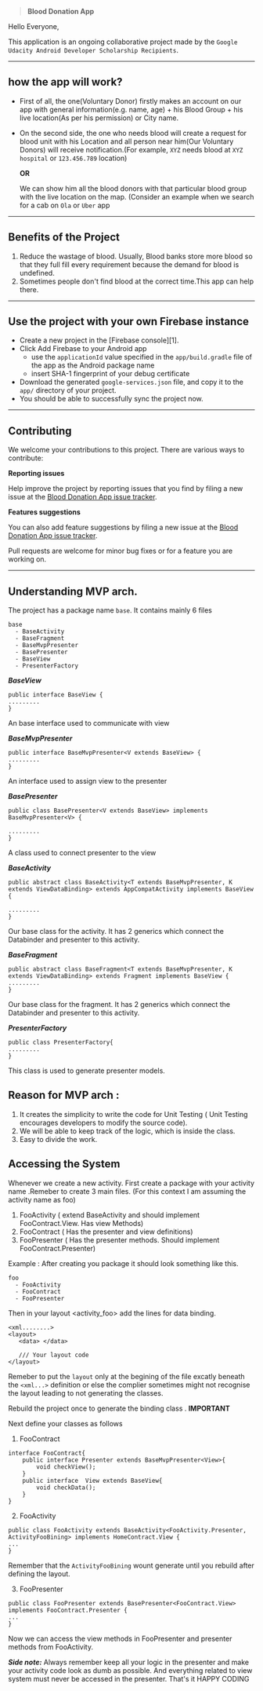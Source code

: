 > **Blood Donation App**

Hello Everyone,

This application is an ongoing collaborative project made by the `Google Udacity Android Developer Scholarship Recipients`.

---

## how the app will work?
 * First of all, the one(Voluntary Donor) firstly makes an account on our app with general information(e.g. name, age) + his Blood Group + his live location(As per his permission) or City name.
 * On the second side, the one who needs blood will create a request for blood unit with his Location and all person near him(Our Voluntary Donors) will receive notification.(For example, `XYZ` needs blood at `XYZ hospital` or `123.456.789` location)
 
   **OR**
   
   We can show him all the blood donors with that particular blood group with the live location on the map. (Consider an example when we search for a cab on `Ola` or `Uber` app

---

## Benefits of the Project 

1) Reduce the wastage of blood. Usually, Blood banks store more blood so that they full fill every requirement because the demand for blood is undefined.
2) Sometimes people don't find blood at the correct time.This app can help there.

---

## Use the project with your own Firebase instance

* Create a new project in the [Firebase console][1].
* Click Add Firebase to your Android app
   * use the `applicationId` value specified in the `app/build.gradle` file of the app as the Android package name
   * insert SHA-1 fingerprint of your debug certificate
* Download the generated `google-services.json` file, and copy it to the `app/` directory of your project.
* You should be able to successfully sync the project now.
---

## Contributing

We welcome your contributions to this project. There are various ways to contribute:

**Reporting issues**

Help improve the project by reporting issues that you find by filing a new issue at the [Blood Donation App issue tracker][0].

**Features suggestions**

You can also add feature suggestions by filing a new issue at the [Blood Donation App issue tracker][0].

Pull requests are welcome for minor bug fixes or for a feature you are working on.

---

[0]: https://github.com/UdacityAndroidDevScholarship/blood-donation/issues




## Understanding MVP arch.

The project has a package name `base`.
It contains mainly 6 files

```
base
  - BaseActivity
  - BaseFragment
  - BaseMvpPresenter
  - BasePresenter
  - BaseView
  - PresenterFactory
```

***BaseView***
```
public interface BaseView {
.........
}
```
An base interface used to communicate with view

***BaseMvpPresenter***
```
public interface BaseMvpPresenter<V extends BaseView> {
.........
}
```
An interface used to assign view to the presenter

***BasePresenter***
```
public class BasePresenter<V extends BaseView> implements BaseMvpPresenter<V> {

.........
}
```
A class used to connect presenter to the view

***BaseActivity***
```
public abstract class BaseActivity<T extends BaseMvpPresenter, K extends ViewDataBinding> extends AppCompatActivity implements BaseView {

.........
}
```
Our base class for the activity. It has 2 generics which connect the Databinder and presenter to this activity.

***BaseFragment***
```
public abstract class BaseFragment<T extends BaseMvpPresenter, K extends ViewDataBinding> extends Fragment implements BaseView {
.........
}
```
Our base class for the fragment. It has 2 generics which connect the Databinder and presenter to this activity.

***PresenterFactory***
```
public class PresenterFactory{
.........
}
```
This class is used to generate presenter models.



## Reason for MVP arch :
1. It creates the simplicity to write the code for Unit Testing ( Unit Testing encourages developers to modify the source code).
2. We will be able to keep track of the logic, which is inside the class.
3. Easy to divide the work.


## Accessing the System
Whenever we create a new activity. First create a package with your activity name .Remeber to create 3 main files.
(For this context I am assuming the activity name as foo)
1. FooActivity ( extend BaseActivity and should implement FooContract.View. Has view Methods)
2. FooContract ( Has the presenter and view definitions)
3. FooPresenter ( Has the presenter methods. Should implement FooContract.Presenter)

Example :
After creating you package it should look something like this.

```
foo
  - FooActivity
  - FooContract
  - FooPresenter
```

Then in your layout <activity_foo> add the lines for data binding.
```
<xml........>
<layout>
   <data> </data>
   
   /// Your layout code 
</layout>
```
Remeber to put the `layout` only at the begining of the file excatly beneath the `<xml...>` definition or else the complier sometimes might not recognise the layout leading to not generating the classes.

Rebuild the project once to generate the binding class . **IMPORTANT**

Next define your classes as follows 

1. FooContract

```
interface FooContract{
    public interface Presenter extends BaseMvpPresenter<View>{
        void checkView();
    }
    public interface  View extends BaseView{
        void checkData();
    }
}
```
2. FooActivity

```
public class FooActivity extends BaseActivity<FooActivity.Presenter, ActivityFooBining> implements HomeContract.View {
...
}

```
Remember that the `ActivityFooBining` wount generate until you rebuild after defining the layout.

3. FooPresenter
```
public class FooPresenter extends BasePresenter<FooContract.View> implements FooContract.Presenter {
...
}
```

Now we can access the view methods in FooPresenter and presenter methods from FooActivity.


***Side note:*** Always remember keep all your logic in the presenter and make your activity code look as dumb as possible. And everything related to view system must never be accessed in the presenter. That's it HAPPY CODING
